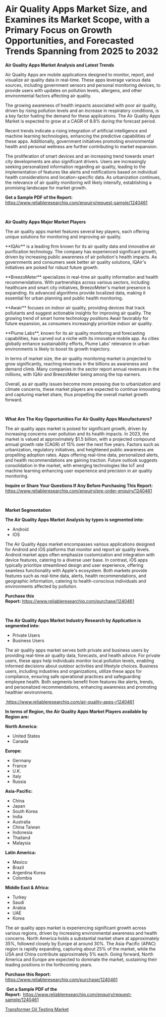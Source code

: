 <p><h1>Air Quality Apps Market Size, and Examines its Market Scope, with a Primary Focus on Growth Opportunities, and Forecasted Trends Spanning from 2025 to 2032</h1></p><p><strong>Air Quality Apps Market Analysis and Latest Trends</strong></p>
<p><p>Air Quality Apps are mobile applications designed to monitor, report, and visualize air quality data in real-time. These apps leverage various data sources, including government sensors and personal monitoring devices, to provide users with updates on pollution levels, allergens, and other environmental factors affecting air quality. </p><p>The growing awareness of health impacts associated with poor air quality, driven by rising pollution levels and an increase in respiratory conditions, is a key factor fueling the demand for these applications. The Air Quality Apps Market is expected to grow at a CAGR of 8.8% during the forecast period. </p><p>Recent trends indicate a rising integration of artificial intelligence and machine learning technologies, enhancing the predictive capabilities of these apps. Additionally, government initiatives promoting environmental health and personal wellness are further contributing to market expansion. </p><p>The proliferation of smart devices and an increasing trend towards smart city developments are also significant drivers. Users are increasingly seeking personalized information regarding air quality, leading to the implementation of features like alerts and notifications based on individual health considerations and location-specific data. As urbanization continues, the relevance of air quality monitoring will likely intensify, establishing a promising landscape for market growth.</p></p>
<p><strong>Get a Sample PDF of the Report:&nbsp;</strong> <a href="https://www.reliableresearchiq.com/enquiry/request-sample/1240461?utm_campaign=3349&utm_medium=2&utm_source=Github&utm_content=ia&utm_term=10032025&utm_id=air-quality-apps">https://www.reliableresearchiq.com/enquiry/request-sample/1240461</a></p>
<p>&nbsp;</p>
<p><strong>Air Quality Apps Major Market Players</strong></p>
<p><p>The air quality apps market features several key players, each offering unique solutions for monitoring and improving air quality. </p><p>**IQAir** is a leading firm known for its air quality data and innovative air purification technology. The company has experienced significant growth, driven by increasing public awareness of air pollution's health impacts. As governments and consumers seek better air quality solutions, IQAir's initiatives are poised for robust future growth.</p><p>**BreezoMeter** specializes in real-time air quality information and health recommendations. With partnerships across various sectors, including healthcare and smart city initiatives, BreezoMeter's market presence is expanding. Its advanced algorithms provide localized data, making it essential for urban planning and public health monitoring.</p><p>**Awair** focuses on indoor air quality, providing devices that track pollutants and suggest actionable insights for improving air quality. The growing trend of smart home technology positions Awair favorably for future expansion, as consumers increasingly prioritize indoor air quality.</p><p>**Plume Labs**, known for its air quality monitoring and forecasting capabilities, has carved out a niche with its innovative mobile app. As cities globally enhance sustainability efforts, Plume Labs' relevance in urban environments is likely to boost its growth trajectory.</p><p>In terms of market size, the air quality monitoring market is projected to grow significantly, reaching revenues in the billions as awareness and demand climb. Many companies in the sector report annual revenues in the millions, with IQAir and BreezoMeter being among the top earners.</p><p>Overall, as air quality issues become more pressing due to urbanization and climate concerns, these market players are expected to continue innovating and capturing market share, thus propelling the overall market growth forward.</p></p>
<p>&nbsp;</p>
<p><strong>What Are The Key Opportunities For Air Quality Apps Manufacturers?</strong></p>
<p><p>The air quality apps market is poised for significant growth, driven by increasing concerns over pollution and its health impacts. In 2023, the market is valued at approximately $1.5 billion, with a projected compound annual growth rate (CAGR) of 15% over the next five years. Factors such as urbanization, regulatory initiatives, and heightened public awareness are propelling adoption rates. Apps offering real-time data, personalized alerts, and health recommendations are gaining traction. Future outlook suggests consolidation in the market, with emerging technologies like IoT and machine learning enhancing user experience and precision in air quality monitoring.</p></p>
<p><strong>Inquire or Share Your Questions If Any Before Purchasing This Report:</strong> <a href="https://www.reliableresearchiq.com/enquiry/pre-order-enquiry/1240461?utm_campaign=3349&utm_medium=2&utm_source=Github&utm_content=ia&utm_term=10032025&utm_id=air-quality-apps">https://www.reliableresearchiq.com/enquiry/pre-order-enquiry/1240461</a></p>
<p>&nbsp;</p>
<p><strong>Market Segmentation</strong></p>
<p><strong>The Air Quality Apps Market Analysis by types is segmented into:</strong></p>
<p><ul><li>Android</li><li>IOS</li></ul></p>
<p><p>The Air Quality Apps market encompasses various applications designed for Android and iOS platforms that monitor and report air quality levels. Android market apps often emphasize customization and integration with device features, catering to a diverse user base. In contrast, iOS apps typically prioritize streamlined design and user experience, offering seamless functionality with Apple's ecosystem. Both markets provide features such as real-time data, alerts, health recommendations, and geographic information, catering to health-conscious individuals and environments affected by pollution.</p></p>
<p><strong>Purchase this Report:&nbsp;</strong><a href="https://www.reliableresearchiq.com/purchase/1240461?utm_campaign=3349&utm_medium=2&utm_source=Github&utm_content=ia&utm_term=10032025&utm_id=air-quality-apps">https://www.reliableresearchiq.com/purchase/1240461</a></p>
<p>&nbsp;</p>
<p><strong>The Air Quality Apps Market Industry Research by Application is segmented into:</strong></p>
<p><ul><li>Private Users</li><li>Business Users</li></ul></p>
<p><p>The air quality apps market serves both private and business users by providing real-time air quality data, forecasts, and health advice. For private users, these apps help individuals monitor local pollution levels, enabling informed decisions about outdoor activities and lifestyle choices. Business users, including industries and organizations, utilize these apps for compliance, ensuring safe operational practices and safeguarding employee health. Both segments benefit from features like alerts, trends, and personalized recommendations, enhancing awareness and promoting healthier environments.</p></p>
<p><a href="https://www.reliableresearchiq.com/air-quality-apps-r1240461?utm_campaign=3349&utm_medium=2&utm_source=Github&utm_content=ia&utm_term=10032025&utm_id=air-quality-apps">&nbsp;https://www.reliableresearchiq.com/air-quality-apps-r1240461</a></p>
<p><strong>In terms of Region, the Air Quality Apps Market Players available by Region are:</strong></p>
<p>
    <p> <strong> North America: </strong>
        <ul>
            <li>United States</li>
            <li>Canada</li>
        </ul>
        </p> 
    <p> <strong> Europe: </strong>
        <ul>
            <li>Germany</li>
            <li>France</li>
            <li>U.K.</li>
            <li>Italy</li>
            <li>Russia</li>
        </ul>
        </p> 
    <p> <strong> Asia-Pacific: </strong>
        <ul>
            <li>China</li>
            <li>Japan</li>
            <li>South Korea</li>
            <li>India</li>
            <li>Australia</li>
            <li>China Taiwan</li>
            <li>Indonesia</li>
            <li>Thailand</li>
            <li>Malaysia</li>
        </ul>
        </p> 
    <p> <strong> Latin America: </strong>
        <ul>
            <li>Mexico</li>
            <li>Brazil</li>
            <li>Argentina Korea</li>
            <li>Colombia</li>
        </ul>
        </p> 
    <p> <strong> Middle East & Africa: </strong>
        <ul>
            <li>Turkey</li>
            <li>Saudi</li>
            <li>Arabia</li>
            <li>UAE</li>
            <li>Korea</li>
        </ul>
    </p>
    </p>
<p><p>The air quality apps market is experiencing significant growth across various regions, driven by increasing environmental awareness and health concerns. North America holds a substantial market share at approximately 35%, followed closely by Europe at around 30%. The Asia-Pacific (APAC) region is rapidly expanding, capturing about 25% of the market, while the USA and China contribute approximately 5% each. Going forward, North America and Europe are expected to dominate the market, sustaining their leading positions in the forthcoming years.</p></p>
<p><strong>Purchase this Report: </strong><a href="https://www.reliableresearchiq.com/purchase/1240461?utm_campaign=3349&utm_medium=2&utm_source=Github&utm_content=ia&utm_term=10032025&utm_id=air-quality-apps">https://www.reliableresearchiq.com/purchase/1240461</a></p>
<p>&nbsp;<strong>Get a Sample PDF of the Report:&nbsp;&nbsp;</strong><a href="https://www.reliableresearchiq.com/enquiry/request-sample/1240461?utm_campaign=3349&utm_medium=2&utm_source=Github&utm_content=ia&utm_term=10032025&utm_id=air-quality-apps">https://www.reliableresearchiq.com/enquiry/request-sample/1240461</a></p>
<p><strong></strong></p>
<p><p><a href="https://github.com/guleealhani/Market-Research-Report-List-1/blob/main/transformer-oil-testing-market.md?utm_campaign=3349&utm_medium=2&utm_source=Github&utm_content=ia&utm_term=10032025&utm_id=air-quality-apps">Transformer Oil Testing Market</a></p></p>